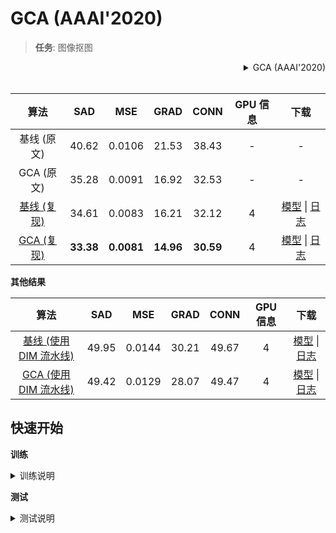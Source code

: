 # GCA (AAAI'2020)

> **任务**: 图像抠图

<!-- [ALGORITHM] -->

<details>
<summary align="right">GCA (AAAI'2020)</summary>

```bibtex
@inproceedings{li2020natural,
  title={Natural Image Matting via Guided Contextual Attention},
  author={Li, Yaoyi and Lu, Hongtao},
  booktitle={Association for the Advancement of Artificial Intelligence (AAAI)},
  year={2020}
}
```

</details>

<br/>

|                        算法                        |    SAD    |    MSE     |   GRAD    |   CONN    | GPU 信息 |                                                   下载                                                    |
| :------------------------------------------------: | :-------: | :--------: | :-------: | :-------: | :------: | :-------------------------------------------------------------------------------------------------------: |
|                    基线 (原文)                     |   40.62   |   0.0106   |   21.53   |   38.43   |    -     |                                                     -                                                     |
|                     GCA (原文)                     |   35.28   |   0.0091   |   16.92   |   32.53   |    -     |                                                     -                                                     |
| [基线 (复现)](./baseline_r34_4xb10-200k_comp1k.py) |   34.61   |   0.0083   |   16.21   |   32.12   |    4     | [模型](https://download.openmmlab.com/mmediting/mattors/gca/baseline_r34_4x10_200k_comp1k_SAD-34.61_20220620-96f85d56.pth) \| [日志](https://download.openmmlab.com/mmediting/mattors/gca/baseline_r34_4x10_200k_comp1k_SAD-34.61_20220620-96f85d56.log) |
|    [GCA (复现)](./gca_r34_4xb10-200k_comp1k.py)    | **33.38** | **0.0081** | **14.96** | **30.59** |    4     | [模型](https://download.openmmlab.com/mmediting/mattors/gca/gca_r34_4x10_200k_comp1k_SAD-33.38_20220615-65595f39.pth) \| [日志](https://download.openmmlab.com/mmediting/mattors/gca/gca_r34_4x10_200k_comp1k_SAD-33.38_20220615-65595f39.log) |

**其他结果**

|                                 算法                                 |  SAD  |  MSE   | GRAD  | CONN  | GPU 信息 |                                                  下载                                                   |
| :------------------------------------------------------------------: | :---: | :----: | :---: | :---: | :------: | :-----------------------------------------------------------------------------------------------------: |
| [基线 (使用 DIM 流水线)](./baseline_r34_4xb10-dimaug-200k_comp1k.py) | 49.95 | 0.0144 | 30.21 | 49.67 |    4     | [模型](https://download.openmmlab.com/mmediting/mattors/gca/baseline_dimaug_r34_4x10_200k_comp1k_SAD-49.95_20200626_231612-535c9a11.pth) \| [日志](https://download.openmmlab.com/mmediting/mattors/gca/baseline_dimaug_r34_4x10_200k_comp1k_20200626_231612.log.json) |
|    [GCA (使用 DIM 流水线)](./gca_r34_4xb10-dimaug-200k_comp1k.py)    | 49.42 | 0.0129 | 28.07 | 49.47 |    4     | [模型](https://download.openmmlab.com/mmediting/mattors/gca/gca_dimaug_r34_4x10_200k_comp1k_SAD-49.42_20200626_231422-8e9cc127.pth) \| [日志](https://download.openmmlab.com/mmediting/mattors/gca/gca_dimaug_r34_4x10_200k_comp1k_20200626_231422.log.json) |

## 快速开始

**训练**

<details>
<summary>训练说明</summary>

您可以使用以下命令来训练模型。

```shell
# CPU上训练
CUDA_VISIBLE_DEVICES=-1 python tools/train.py configs/gca/gca_r34_4xb10-200k_comp1k.py

# 单个GPU上训练
python tools/train.py configs/gca/gca_r34_4xb10-200k_comp1k.py

# 多个GPU上训练
./tools/dist_train.sh configs/gca/gca_r34_4xb10-200k_comp1k.py 8
```

更多细节可以参考 [train_test.md](/docs/zh_cn/user_guides/train_test.md) 中的 **Train a model** 部分。

</details>

**测试**

<details>
<summary>测试说明</summary>

您可以使用以下命令来测试模型。

```shell
# CPU上测试
CUDA_VISIBLE_DEVICES=-1 python tools/test.py configs/gca/gca_r34_4xb10-200k_comp1k.py https://download.openmmlab.com/mmediting/mattors/gca/gca_r34_4x10_200k_comp1k_SAD-33.38_20220615-65595f39.pth

# 单个GPU上测试
python tools/test.py configs/gca/gca_r34_4xb10-200k_comp1k.py https://download.openmmlab.com/mmediting/mattors/gca/gca_r34_4x10_200k_comp1k_SAD-33.38_20220615-65595f39.pth

# 多个GPU上测试
./tools/dist_test.sh configs/gca/gca_r34_4xb10-200k_comp1k.py https://download.openmmlab.com/mmediting/mattors/gca/gca_r34_4x10_200k_comp1k_SAD-33.38_20220615-65595f39.pth 8
```

更多细节可以参考 [train_test.md](/docs/zh_cn/user_guides/train_test.md) 中的 **Test a pre-trained model** 部分。

</details>
